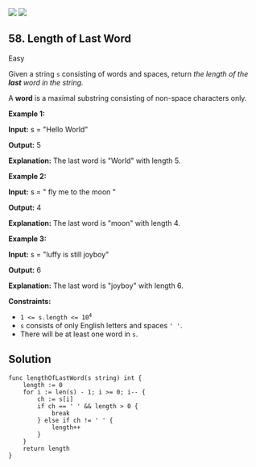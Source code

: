 [![](https://img.shields.io/github/stars/LeetCode-Top-Interview-150/LeetCode-Top-Interview-150?label=Stars&style=flat-square)](https://github.com/LeetCode-Top-Interview-150/LeetCode-Top-Interview-150)
[![](https://img.shields.io/github/forks/LeetCode-Top-Interview-150/LeetCode-Top-Interview-150?label=Fork%20me%20on%20GitHub%20&style=flat-square)](https://github.com/LeetCode-Top-Interview-150/LeetCode-Top-Interview-150/fork)

## 58\. Length of Last Word

Easy

Given a string `s` consisting of words and spaces, return _the length of the **last** word in the string._

A **word** is a maximal substring consisting of non-space characters only.

**Example 1:**

**Input:** s = "Hello World"

**Output:** 5

**Explanation:** The last word is "World" with length 5.

**Example 2:**

**Input:** s = " fly me to the moon "

**Output:** 4

**Explanation:** The last word is "moon" with length 4.

**Example 3:**

**Input:** s = "luffy is still joyboy"

**Output:** 6

**Explanation:** The last word is "joyboy" with length 6.

**Constraints:**

*   <code>1 <= s.length <= 10<sup>4</sup></code>
*   `s` consists of only English letters and spaces `' '`.
*   There will be at least one word in `s`.

## Solution

```golang
func lengthOfLastWord(s string) int {
	length := 0
	for i := len(s) - 1; i >= 0; i-- {
		ch := s[i]
		if ch == ' ' && length > 0 {
			break
		} else if ch != ' ' {
			length++
		}
	}
	return length
}
```
